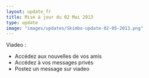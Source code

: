 ```yaml
---
layout: update_fr
title: Mise à jour du 02 Mai 2013
type: update
image: "images/updates/Skimbo-update-02-05-2013.png"
---
```

Viadeo :
* Accédez aux nouvelles de vos amis
* Accédez à vos messages privés
* Postez un message sur viadeo 